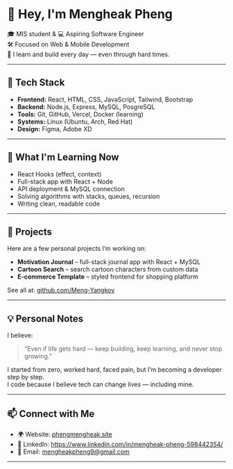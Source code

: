 # 👋 Hey, I'm Mengheak Pheng

🎓 MIS student & 💻 Aspiring Software Engineer  
🛠️ Focused on Web & Mobile Development  
🌱 I learn and build every day — even through hard times.

---

## 🚀 Tech Stack

- **Frontend:** React, HTML, CSS, JavaScript, Tailwind, Bootstrap  
- **Backend:** Node.js, Express, MySQL, PosgreSQL 
- **Tools:** Git, GitHub, Vercel, Docker (learning)  
- **Systems:** Linux (Ubuntu, Arch, Red Hat)  
- **Design:** Figma, Adobe XD

---

## 🧠 What I'm Learning Now

- React Hooks (effect, context)
- Full-stack app with React + Node
- API deployment & MySQL connection
- Solving algorithms with stacks, queues, recursion
- Writing clean, readable code

---

## 📂 Projects

Here are a few personal projects I’m working on:

- **Motivation Journal** – full-stack journal app with React + MySQL  
- **Cartoon Search** – search cartoon characters from custom data  
- **E-commerce Template** – styled frontend for shopping platform

See all at: [github.com/Meng-Yangkov](https://github.com/Meng-Yangkov)

---

## 💡 Personal Notes

I believe:

> “Even if life gets hard — keep building, keep learning, and never stop growing.”

I started from zero, worked hard, faced pain, but I’m becoming a developer step by step.  
I code because I believe tech can change lives — including mine.

---

## 📫 Connect with Me

- 🌍 Website: [phengmengheak.site](https://phengmengheak.site)  
- 💼 LinkedIn: https://www.linkedin.com/in/mengheak-pheng-598442354/
- 📧 Email: mengheakpheng9@gmail.com
---
